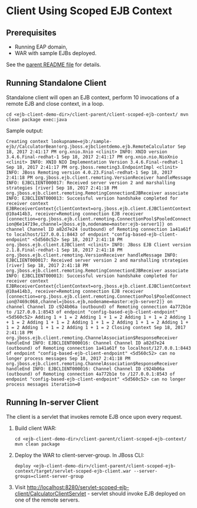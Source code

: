 # Client Using Scoped EJB Context

## Prerequisites

* Running EAP domain,
* WAR with sample EJBs deployed.

See the [parent README file](../../README.md) for details.

## Running Standalone Client

Standalone client will open an EJB context, perform 10 invocations of a remote EJB and close context, in a loop. 

`
cd <ejb-client-demo-dir>/client-parent/client-scoped-ejb-context/
mvn clean package exec:java
`

Sample output:

`
Creating context
lookupname=ejb:/sample-ejb//CalculatorBean!org.jboss.ejbclientdemo.ejb.RemoteCalculator
Sep 18, 2017 2:41:17 PM org.xnio.Xnio <clinit>
INFO: XNIO version 3.4.6.Final-redhat-1
Sep 18, 2017 2:41:17 PM org.xnio.nio.NioXnio <clinit>
INFO: XNIO NIO Implementation Version 3.4.6.Final-redhat-1
Sep 18, 2017 2:41:17 PM org.jboss.remoting3.EndpointImpl <clinit>
INFO: JBoss Remoting version 4.0.23.Final-redhat-1
Sep 18, 2017 2:41:18 PM org.jboss.ejb.client.remoting.VersionReceiver handleMessage
INFO: EJBCLIENT000017: Received server version 2 and marshalling strategies [river]
Sep 18, 2017 2:41:18 PM org.jboss.ejb.client.remoting.RemotingConnectionEJBReceiver associate
INFO: EJBCLIENT000013: Successful version handshake completed for receiver context EJBReceiverContext{clientContext=org.jboss.ejb.client.EJBClientContext@10a414b3, receiver=Remoting connection EJB receiver [connection=org.jboss.ejb.client.remoting.ConnectionPool$PooledConnection@6e14719e,channel=jboss.ejb,nodename=master:ejb-server1]} on channel Channel ID a82d7e24 (outbound) of Remoting connection 1a41a61f to localhost/127.0.0.1:8443 of endpoint "config-based-ejb-client-endpoint" <5d560c52>
Sep 18, 2017 2:41:18 PM org.jboss.ejb.client.EJBClient <clinit>
INFO: JBoss EJB Client version 2.1.8.Final-redhat-1
Sep 18, 2017 2:41:18 PM org.jboss.ejb.client.remoting.VersionReceiver handleMessage
INFO: EJBCLIENT000017: Received server version 2 and marshalling strategies [river]
Sep 18, 2017 2:41:18 PM org.jboss.ejb.client.remoting.RemotingConnectionEJBReceiver associate
INFO: EJBCLIENT000013: Successful version handshake completed for receiver context EJBReceiverContext{clientContext=org.jboss.ejb.client.EJBClientContext@10a414b3, receiver=Remoting connection EJB receiver [connection=org.jboss.ejb.client.remoting.ConnectionPool$PooledConnection@7469c068,channel=jboss.ejb,nodename=master:ejb-server2]} on channel Channel ID c924b06a (outbound) of Remoting connection 4a772b1e to /127.0.0.1:8543 of endpoint "config-based-ejb-client-endpoint" <5d560c52>
Adding 1 + 1 = 2
Adding 1 + 1 = 2
Adding 1 + 1 = 2
Adding 1 + 1 = 2
Adding 1 + 1 = 2
Adding 1 + 1 = 2
Adding 1 + 1 = 2
Adding 1 + 1 = 2
Adding 1 + 1 = 2
Adding 1 + 1 = 2
Closing context
Sep 18, 2017 2:41:18 PM org.jboss.ejb.client.remoting.ChannelAssociation$ResponseReceiver handleEnd
INFO: EJBCLIENT000016: Channel Channel ID a82d7e24 (outbound) of Remoting connection 1a41a61f to localhost/127.0.0.1:8443 of endpoint "config-based-ejb-client-endpoint" <5d560c52> can no longer process messages
Sep 18, 2017 2:41:18 PM org.jboss.ejb.client.remoting.ChannelAssociation$ResponseReceiver handleEnd
INFO: EJBCLIENT000016: Channel Channel ID c924b06a (outbound) of Remoting connection 4a772b1e to /127.0.0.1:8543 of endpoint "config-based-ejb-client-endpoint" <5d560c52> can no longer process messages
iteration=0
`
       
## Running In-server Client

The client is a servlet that invokes remote EJB once upon every request.

1) Build client WAR:

    `
    cd <ejb-client-demo-dir>/client-parent/client-scoped-ejb-context/
    mvn clean package
    `
2) Deploy the WAR to client-server-group. In JBoss CLI:

    `deploy <ejb-client-demo-dir>/client-parent/client-scoped-ejb-context/target/servlet-scoped-ejb-client.war --server-groups=client-server-group`
3) Visit <http://localhost:8280/servlet-scoped-ejb-client/CalculatorClientServlet> - servlet should invoke EJB
 deployed on one of the remote servers.
